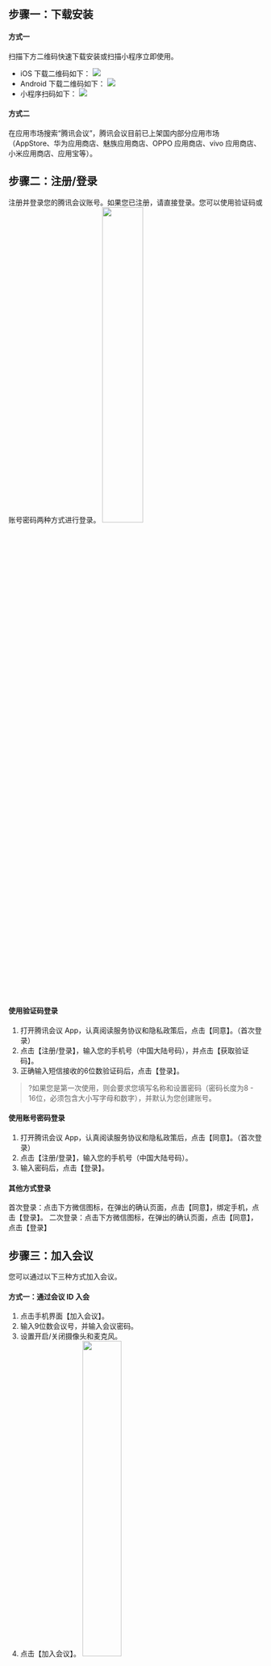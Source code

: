 ## 步骤一：下载安装
#### 方式一
扫描下方二维码快速下载安装或扫描小程序立即使用。
  - iOS 下载二维码如下：
  ![](https://main.qcloudimg.com/raw/51227f3fb1ed9d0d113ed31574284484.png)
  - Android 下载二维码如下：
  ![](https://main.qcloudimg.com/raw/068ed99e35bf619430be67d548993f90.png)
  - 小程序扫码如下：
  ![](https://main.qcloudimg.com/raw/d4fbd8db1b91c3d3faa87db953b92a53.png)

#### 方式二
在应用市场搜索“腾讯会议”，腾讯会议目前已上架国内部分应用市场（AppStore、华为应用商店、魅族应用商店、OPPO 应用商店、vivo 应用商店、小米应用商店、应用宝等）。
 


## 步骤二：注册/登录
注册并登录您的腾讯会议账号。如果您已注册，请直接登录。您可以使用验证码或账号密码两种方式进行登录。
<img src="https://main.qcloudimg.com/raw/9556498fcb752a746cf18d814fda6fd9.jpg" width="40%">


#### 使用验证码登录
1. 打开腾讯会议 App，认真阅读服务协议和隐私政策后，点击【同意】。（首次登录）
2. 点击【注册/登录】，输入您的手机号（中国大陆号码），并点击【获取验证码】。
3. 正确输入短信接收的6位数验证码后，点击【登录】。

>?如果您是第一次使用，则会要求您填写名称和设置密码（密码长度为8 - 16位，必须包含大小写字母和数字），并默认为您创建账号。


#### 使用账号密码登录
1. 打开腾讯会议 App，认真阅读服务协议和隐私政策后，点击【同意】。（首次登录）
2. 点击【注册/登录】，输入您的手机号（中国大陆号码）。
3. 输入密码后，点击【登录】。

#### 其他方式登录
首次登录：点击下方微信图标，在弹出的确认页面，点击【同意】，绑定手机，点击【登录】。
二次登录：点击下方微信图标，在弹出的确认页面，点击【同意】，点击【登录】

## 步骤三：加入会议
您可以通过以下三种方式加入会议。


#### 方式一：通过会议 ID 入会
1. 点击手机界面【加入会议】。
2. 输入9位数会议号，并输入会议密码。
3. 设置开启/关闭摄像头和麦克风。
4. 点击【加入会议】。
<img src="https://main.qcloudimg.com/raw/96dc50b5ebee3ffccc5449bebb0f99ab.jpg" width="40%"><br>

#### 方式二：通过电话入会
1. 通过腾讯会议分享的会议链接，使用手机一键拨号入会。
2. 根据页面提示，输入会议 ID 号，并拨打电话。



#### 方式三：通过小程序入会
1. 通过腾讯会议分享的会议链接，进入会议界面。
2. 点击【小程序入会】，扫码弹出的小程序码，扫码快速入会。



